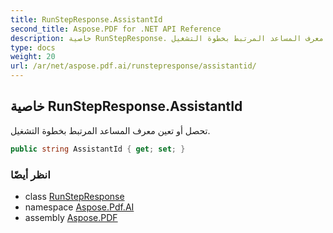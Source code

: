 ```yaml
---
title: RunStepResponse.AssistantId
second_title: Aspose.PDF for .NET API Reference
description: خاصية RunStepResponse. تحصل أو تعين معرف المساعد المرتبط بخطوة التشغيل
type: docs
weight: 20
url: /ar/net/aspose.pdf.ai/runstepresponse/assistantid/
---
```

## خاصية RunStepResponse.AssistantId

تحصل أو تعين معرف المساعد المرتبط بخطوة التشغيل.

```csharp
public string AssistantId { get; set; }
```

### انظر أيضًا

* class [RunStepResponse](../)
* namespace [Aspose.Pdf.AI](../../../aspose.pdf.ai/)
* assembly [Aspose.PDF](../../../)